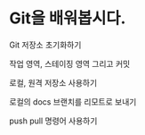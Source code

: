 # Git을 배워봅시다.

Git 저장소 초기화하기

작업 영역, 스테이징 영역 그리고 커밋

로컬, 원격 저장소 사용하기

로컬의 docs 브랜치를 리모트로 보내기

push pull 명령어 사용하기
